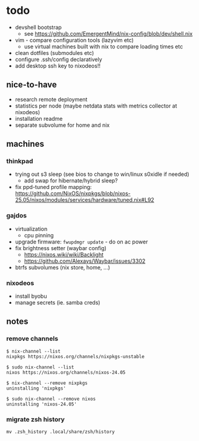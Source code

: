 # todo
- devshell bootstrap
    - see https://github.com/EmergentMind/nix-config/blob/dev/shell.nix
- vim - compare configuration tools (lazyvim etc)
    - use virtual machines built with nix to compare loading times etc
- clean dotfiles (submodules etc)
- configure .ssh/config declaratively
- add desktop ssh key to nixodeos!!

## nice-to-have
- research remote deployment
- statistics per node (maybe netdata stats with metrics collector at nixodeos)
- installation readme
- separate subvolume for home and nix

## machines

### thinkpad
- trying out s3 sleep (see bios to change to win/linux s0xidle if needed)
    - add swap for hibernate/hybrid sleep?
- fix ppd-tuned profile mapping: https://github.com/NixOS/nixpkgs/blob/nixos-25.05/nixos/modules/services/hardware/tuned.nix#L92

### gajdos
- virtualization
    - cpu pinning
- upgrade firmware: `fwupdmgr update` - do on ac power
- fix brightness setter (waybar config)
    - https://nixos.wiki/wiki/Backlight
    - https://github.com/Alexays/Waybar/issues/3302
- btrfs subvolumes (nix store, home, ...)

### nixodeos
- install byobu
- manage secrets (ie. samba creds)

## notes

### remove channels
```
$ nix-channel --list
nixpkgs https://nixos.org/channels/nixpkgs-unstable

$ sudo nix-channel --list
nixos https://nixos.org/channels/nixos-24.05
```

```
$ nix-channel --remove nixpkgs
uninstalling 'nixpkgs'

$ sudo nix-channel --remove nixos
uninstalling 'nixos-24.05'
```

### migrate zsh history
```
mv .zsh_history .local/share/zsh/history
```
